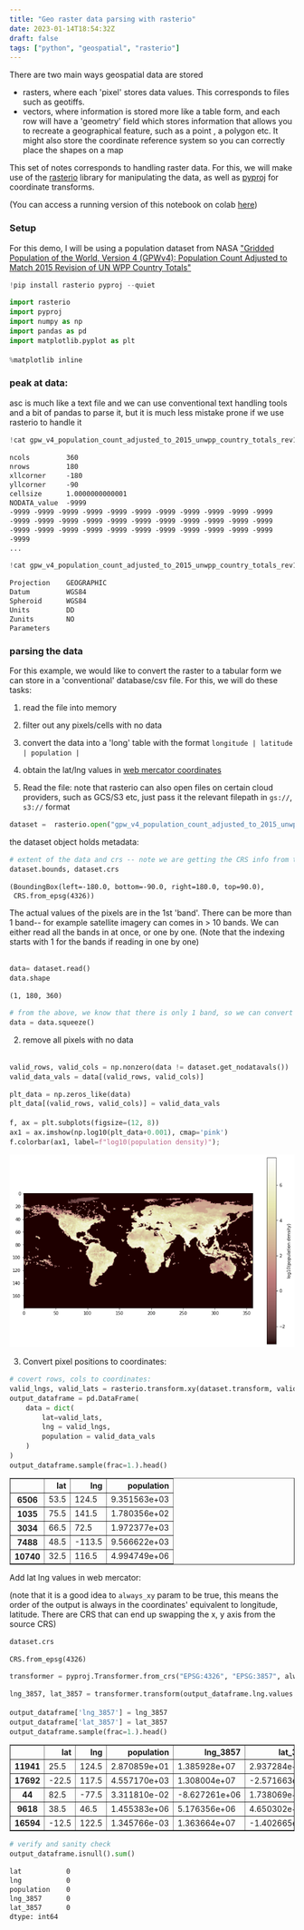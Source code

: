 ```yaml
---
title: "Geo raster data parsing with rasterio"
date: 2023-01-14T18:54:32Z
draft: false
tags: ["python", "geospatial", "rasterio"]
---
```


There are two main ways geospatial data are stored
- rasters, where each 'pixel' stores data values. This corresponds to files such as geotiffs.
- vectors, where information is stored more like a table form, and each row will have a 'geometry' field which stores information that allows you to recreate a geographical feature, such as a point , a polygon etc. It might also store the coordinate reference system so you can correctly place the shapes on a map

This set of notes corresponds to handling raster data. For this, we will make use of the [rasterio](https://rasterio.readthedocs.io/en/latest/index.html) library for manipulating the data, as well as [pyproj](https://pyproj4.github.io/pyproj/stable/) for coordinate transforms.

(You can access a running version of this notebook on colab [here](https://colab.research.google.com/drive/1ZW7633qzhV7UWxcBNYV8jo4Ok9a5oI2i))

### Setup

For this demo, I will be using a population dataset from NASA ["Gridded Population of the World, Version 4 (GPWv4): Population Count Adjusted to Match 2015 Revision of UN WPP Country Totals"](http://sedac.ciesin.columbia.edu/data/collection/gpw-v4/sets/browse)


```python
!pip install rasterio pyproj --quiet
```


```python
import rasterio
import pyproj
import numpy as np
import pandas as pd
import matplotlib.pyplot as plt

%matplotlib inline
```

### peak at data:
asc is much like a text file and we can use conventional text handling tools and a bit of pandas to parse it, but it is much less mistake prone if we use rasterio to handle it


```python
!cat gpw_v4_population_count_adjusted_to_2015_unwpp_country_totals_rev11_2020_1_deg.asc | head -6
```

    ncols         360
    nrows         180
    xllcorner     -180
    yllcorner     -90
    cellsize      1.0000000000001
    NODATA_value  -9999
    -9999 -9999 -9999 -9999 -9999 -9999 -9999 -9999 -9999 -9999 -9999 -9999 -9999 -9999 -9999 -9999 -9999 -9999 -9999 -9999 -9999 -9999 -9999 -9999 -9999 -9999 -9999 -9999 -9999 -9999 -9999 -9999 -9999 -9999 
    ...



```python
!cat gpw_v4_population_count_adjusted_to_2015_unwpp_country_totals_rev11_2020_1_deg.prj | head -10
```

    Projection    GEOGRAPHIC
    Datum         WGS84
    Spheroid      WGS84
    Units         DD
    Zunits        NO
    Parameters    


### parsing the data

For this example, we would like to convert the raster to a tabular form we can store in a 'conventional' database/csv file. For this, we will do these tasks:
1. read the file into memory
2. filter out any pixels/cells with no data
3. convert the data into a 'long' table with the format `longitude | latitude | population | `
4. obtain the lat/lng values in [web mercator coordinates](https://epsg.io/3857)

1. Read the file: note that rasterio can also open files on certain cloud providers, such as GCS/S3 etc, just pass it the relevant filepath in `gs://`, `s3://` format


```python
dataset =  rasterio.open("gpw_v4_population_count_adjusted_to_2015_unwpp_country_totals_rev11_2020_1_deg.asc") 
```

the dataset object holds metadata:


```python
# extent of the data and crs -- note we are getting the CRS info from the .prj file also supplied
dataset.bounds, dataset.crs
```




    (BoundingBox(left=-180.0, bottom=-90.0, right=180.0, top=90.0),
     CRS.from_epsg(4326))



The actual values of the pixels are in the 1st 'band'. There can be more than 1 band-- for example satellite imagery can comes in > 10 bands. We can either read all the bands in at once, or one by one. (Note that the indexing starts with 1 for the bands if reading in one by one)


```python

data= dataset.read()
data.shape
```




    (1, 180, 360)




```python
# from the above, we know that there is only 1 band, so we can convert the data to a 2d array
data = data.squeeze()
```

2. remove all pixels with no data


```python

valid_rows, valid_cols = np.nonzero(data != dataset.get_nodatavals())
valid_data_vals = data[(valid_rows, valid_cols)]
```


```python
plt_data = np.zeros_like(data)
plt_data[(valid_rows, valid_cols)] = valid_data_vals

f, ax = plt.subplots(figsize=(12, 8))
ax1 = ax.imshow(np.log10(plt_data+0.001), cmap='pink')
f.colorbar(ax1, label=f"log10(population density)");
```


    
![png](/2023-01-15-rasterio-tips-and-tricks_files/rasterio_tipsandtricks_17_0.png)
    


3. Convert pixel positions to coordinates:


```python
# covert rows, cols to coordinates:
valid_lngs, valid_lats = rasterio.transform.xy(dataset.transform, valid_rows, valid_cols)
output_dataframe = pd.DataFrame(
    data = dict(
        lat=valid_lats,
        lng = valid_lngs,
        population = valid_data_vals
    )
)
output_dataframe.sample(frac=1.).head()
```

<table border="1" class="dataframe">
  <thead>
    <tr style="text-align: right;">
      <th></th>
      <th>lat</th>
      <th>lng</th>
      <th>population</th>
    </tr>
  </thead>
  <tbody>
    <tr>
      <th>6506</th>
      <td>53.5</td>
      <td>124.5</td>
      <td>9.351563e+03</td>
    </tr>
    <tr>
      <th>1035</th>
      <td>75.5</td>
      <td>141.5</td>
      <td>1.780356e+02</td>
    </tr>
    <tr>
      <th>3034</th>
      <td>66.5</td>
      <td>72.5</td>
      <td>1.972377e+03</td>
    </tr>
    <tr>
      <th>7488</th>
      <td>48.5</td>
      <td>-113.5</td>
      <td>9.566622e+03</td>
    </tr>
    <tr>
      <th>10740</th>
      <td>32.5</td>
      <td>116.5</td>
      <td>4.994749e+06</td>
    </tr>
  </tbody>
</table>
</div>



Add lat lng values in web mercator:

(note that it is a good idea to  `always_xy` param to be true, this means the order of the output is always in the coordinates' equivalent to longitude, latitude. There are CRS that can end up swapping the x, y axis from the source CRS)


```python
dataset.crs
```




    CRS.from_epsg(4326)




```python
transformer = pyproj.Transformer.from_crs("EPSG:4326", "EPSG:3857", always_xy=True)
```


```python
lng_3857, lat_3857 = transformer.transform(output_dataframe.lng.values.squeeze(), output_dataframe.lat.values.squeeze())

output_dataframe['lng_3857'] = lng_3857
output_dataframe['lat_3857'] = lat_3857
output_dataframe.sample(frac=1.).head()
```




<div>

<table border="1" class="dataframe">
  <thead>
    <tr style="text-align: right;">
      <th></th>
      <th>lat</th>
      <th>lng</th>
      <th>population</th>
      <th>lng_3857</th>
      <th>lat_3857</th>
    </tr>
  </thead>
  <tbody>
    <tr>
      <th>11941</th>
      <td>25.5</td>
      <td>124.5</td>
      <td>2.870859e+01</td>
      <td>1.385928e+07</td>
      <td>2.937284e+06</td>
    </tr>
    <tr>
      <th>17692</th>
      <td>-22.5</td>
      <td>117.5</td>
      <td>4.557170e+03</td>
      <td>1.308004e+07</td>
      <td>-2.571663e+06</td>
    </tr>
    <tr>
      <th>44</th>
      <td>82.5</td>
      <td>-77.5</td>
      <td>3.311810e-02</td>
      <td>-8.627261e+06</td>
      <td>1.738069e+07</td>
    </tr>
    <tr>
      <th>9618</th>
      <td>38.5</td>
      <td>46.5</td>
      <td>1.455383e+06</td>
      <td>5.176356e+06</td>
      <td>4.650302e+06</td>
    </tr>
    <tr>
      <th>16594</th>
      <td>-12.5</td>
      <td>122.5</td>
      <td>1.345766e-03</td>
      <td>1.363664e+07</td>
      <td>-1.402665e+06</td>
    </tr>
  </tbody>
</table>
</div>


  </div>





```python
# verify and sanity check
output_dataframe.isnull().sum()
```




    lat           0
    lng           0
    population    0
    lng_3857      0
    lat_3857      0
    dtype: int64


